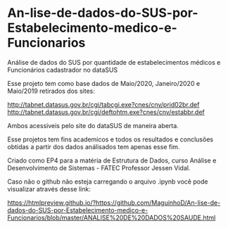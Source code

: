 # An-lise-de-dados-do-SUS-por-Estabelecimento-medico-e-Funcionarios

Análise de dados do SUS por quantidade de estabelecimentos médicos e Funcionários cadastrador no dataSUS


Esse projeto tem como base dados de Maio/2020, Janeiro/2020 e Maio/2019 retirados dos sites:

http://tabnet.datasus.gov.br/cgi/tabcgi.exe?cnes/cnv/prid02br.def
http://tabnet.datasus.gov.br/cgi/deftohtm.exe?cnes/cnv/estabbr.def

Ambos acessiveis pelo site do dataSUS de maneira aberta.

Esse projetos tem fins academicos e todos os resultados e conclusões obtidas a partir dos dados análisados tem apenas esse fim.

Criado como EP4 para a matéria de Estrutura de Dados, curso Análise e Desenvolvimento de Sistemas -  FATEC Professor Jessen Vidal.


Caso não o github não esteja carregando o arquivo .ipynb você pode visualizar através desse link:

https://htmlpreview.github.io/?https://github.com/MaguinhoD/An-lise-de-dados-do-SUS-por-Estabelecimento-medico-e-Funcionarios/blob/master/ANALISE%20DE%20DADOS%20SAUDE.html
